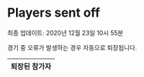 # Players sent off
최종 업데이트: 2020년 12월 23일 10시 55분


경기 중 오류가 발생하는 경우 자동으로 퇴장됩니다.


| 퇴장된 참가자 |
|:---:|